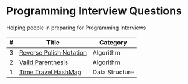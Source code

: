 Programming Interview Questions
===============================
Helping people in preparing for Programming Interviews

|#|Title|Category|
|---|-----|---------|
|3|[Reverse Polish Notation](./src/algorithms/rpn)|Algorithm|
|2|[Valid Parenthesis](./src/algorithms/validparenthesis)|Algorithm|
|1|[Time Travel HashMap](./src/datastructures/timetravelmap)|Data Structure|
